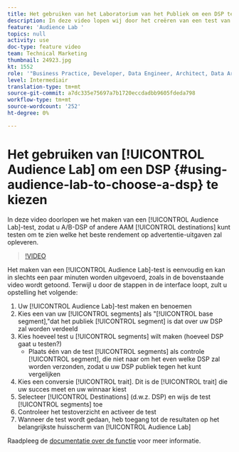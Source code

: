 ```yaml
---
title: Het gebruiken van het Laboratorium van het Publiek om een DSP te kiezen
description: In deze video lopen wij door het creëren van een test van het Laboratorium van de Publiek, zodat u A/B DSP of andere AAM bestemmingen kunt testen om te zien welke één de beste terugkeer op advertentie zal drijven uitgeven.
feature: 'Audience Lab '
topics: null
activity: use
doc-type: feature video
team: Technical Marketing
thumbnail: 24923.jpg
kt: 1552
role: '"Business Practice, Developer, Data Engineer, Architect, Data Architect, Administrator, Leader"'
level: Intermediair
translation-type: tm+mt
source-git-commit: a7dc335e75697a7b1720eccdadbb9605fdeda798
workflow-type: tm+mt
source-wordcount: '252'
ht-degree: 0%

---
```



# Het gebruiken van [!UICONTROL Audience Lab] om een DSP {#using-audience-lab-to-choose-a-dsp} te kiezen

In deze video doorlopen we het maken van een [!UICONTROL Audience Lab]-test, zodat u A/B-DSP of andere AAM [!UICONTROL destinations] kunt testen om te zien welke het beste rendement op advertentie-uitgaven zal opleveren.

>[!VIDEO](https://video.tv.adobe.com/v/24923/?quality=12)

Het maken van een [!UICONTROL Audience Lab]-test is eenvoudig en kan in slechts een paar minuten worden uitgevoerd, zoals in de bovenstaande video wordt getoond. Terwijl u door de stappen in de interface loopt, zult u opstelling het volgende:

1. Uw [!UICONTROL Audience Lab]-test maken en benoemen
1. Kies een van uw [!UICONTROL segments] als &quot;[!UICONTROL base segment],&quot;dat het publiek [!UICONTROL segment] is dat over uw DSP zal worden verdeeld
1. Kies hoeveel test u [!UICONTROL segments] wilt maken (hoeveel DSP gaat u testen?)
   * Plaats één van de test [!UICONTROL segments] als controle [!UICONTROL segment], die niet naar om het even welke DSP zal worden verzonden, zodat u uw DSP publiek tegen het kunt vergelijken
1. Kies een conversie [!UICONTROL trait]. Dit is de [!UICONTROL trait] die uw succes meet en uw winnaar kiest
1. Selecteer [!UICONTROL Destinations] (d.w.z. DSP) en wijs de test [!UICONTROL segments] toe
1. Controleer het testoverzicht en activeer de test
1. Wanneer de test wordt gedaan, heb toegang tot de resultaten op het belangrijkste huisscherm van [!UICONTROL Audience Lab]

Raadpleeg de [documentatie over de functie](https://marketing.adobe.com/resources/help/en_US/aam/audience-lab.html) voor meer informatie.
